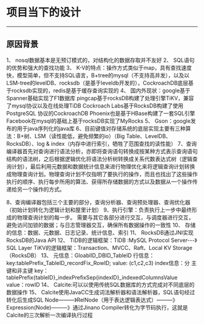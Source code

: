# 项目当下的设计

---

## 原因背景

1、 nosql数据基本是无预订模式的，对结构化的数据存取并不友好
2、 SQL语句的优势和强大的查找功能
3、 K-V的特点：操作方式类似于map，具有查找速度快，模型简单，但不支持SQL语言，B+tree的mysql（不支持高并发），以及以LSM-tree的levelDB、rocksdb（是基于leveldb开发的），CockroachDB底层基于rocksdb实现的，redis是基于缓存查询实现的
4、 国内外现状：google基于Spanner基础实现了F1数据库
    pingcap基于rocksDB构建了处理引擎TiKV，兼容了mysql协议以及在线处理TiDB
    Cockroach Labs基于RocksDB构建了使用PostgreSQL 协议的CockroachDB
    Phoenix也是基于HBase构建了一套SQL引擎
    Facebook在mysql的基础上基于rocksDB实现了MyRocks
5、 Gson：google发布的用于java序列化的java库
6、目前键值对存储系统的底层实现主要有三种算法：B+树、LSM（读性能低，避免频繁的io）（Big Table、LevelDB、RocksDB）、log & index（内存中进行索引，牺牲了范围查找的读性能）
7、查询编译器首先对查询进行语法分析，亦即将查询语句转换成按某种方式表示查询语句结构的语法树，之后根据逻辑优化将语法分析树转换成关系代数表达式树（逻辑查询计划），最后利用元数据和数据统计信息来进行物理优化来将逻辑查询计划转换成物理查询计划。物理查询计划不仅指明了要执行的操作，而且也找出了这些操作执行的顺序、执行每步所用的算法、获得所存储数据的方式以及数据从一个操作传递给另一个操作的方式。

8、查询编译器包括三个主要的部分，查询分析器、查询预处理器、查询优化器（初始计划转化为逻辑计划和屋里计划）
9、执行引擎：负责执行上一步中最终形成的物理查询计划的每一步。
    需要与其它各部分进行交互，与调度器进行交互，避免访问加锁的数据；与日志管理器交互，确保所有数据操作的一致性
10、 存储的信息：数据、元数据、日志记录、统计信息、索引
11、 RocksDB通过JNI实现RocksDB的Java API
12、 TiDB的逻辑框架：TiDB :MySQL Protocol Server---》SQL Layer
     TiKV的逻辑框架：Transaction、MVCC、Raft、Local KV Storage（RocksDB）
13、 元信息：GloablID_DBID_TableID
     行信息：key:tablePrefix_TableID_recordFix_RowID; value:  (c1,c2,c3)
     index信息：分 主键和非主键 key：tablePrefix{tableID}_indexPrefixSep{indexID}_indexedColumnsValue value：rowID
14、 Calcite:可以以使用传统SQL数据库的方式完成对不同底层的数据操作
15、 Calcite使用JavaCC生成词法解析器和语法解析器，SQL语句经过转化后生成SQL Node———》RelNode（用于表达逻辑表达式）———》Expression(Node)———》通过Jinano Compiler转化为字节码执行，这就是Calcite的三次解析一次编译执行过程